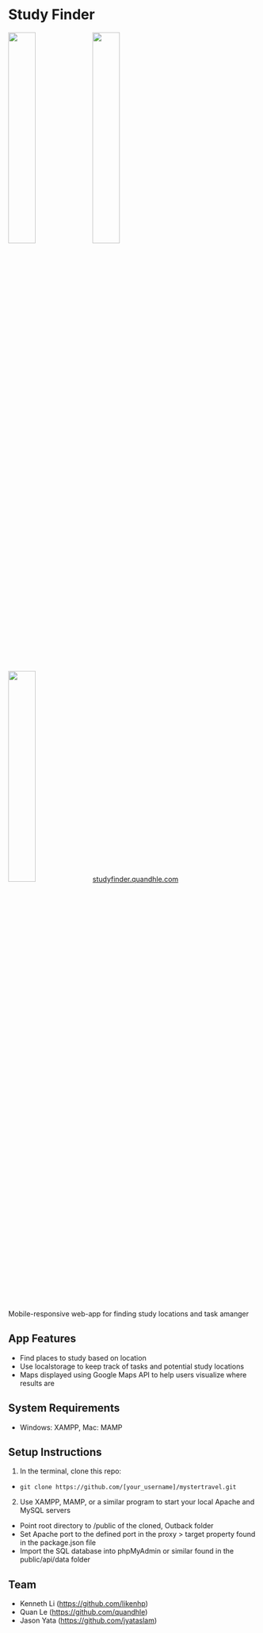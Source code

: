 # Study Finder
<img src="https://readme-screenshots.s3-us-west-1.amazonaws.com/studyfinder1.png" width="33%" height="auto"> <img src="https://readme-screenshots.s3-us-west-1.amazonaws.com/studyfinder2.png" width="33%" height="auto"> <img src="https://readme-screenshots.s3-us-west-1.amazonaws.com/studyfinder4.png" width="33%" height="auto">
<a href="https://studyfinder.quandhle.com/">studyfinder.quandhle.com</a>
<br>Mobile-responsive web-app for finding study locations and task amanger

## App Features
- Find places to study based on location
- Use localstorage to keep track of tasks and potential study locations
- Maps displayed using Google Maps API to help users visualize where results are

## System Requirements
- Windows: XAMPP, Mac: MAMP

## Setup Instructions
1. In the terminal, clone this repo:
  - `git clone https://github.com/[your_username]/mystertravel.git`
2. Use XAMPP, MAMP, or a similar program to start your local Apache and MySQL servers
  - Point root directory to /public of the cloned, Outback folder
  - Set Apache port to the defined port in the proxy > target property found in the package.json file
  - Import the SQL database into phpMyAdmin or similar found in the public/api/data folder

## Team
- Kenneth Li (https://github.com/likenhp)
- Quan Le (https://github.com/quandhle)
- Jason Yata (https://github.com/jyataslam)
